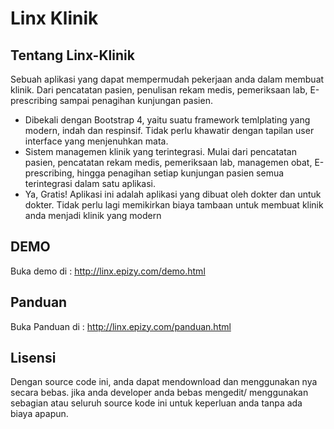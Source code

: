 <p align="center"><h1>Linx Klinik</h1></p>

## Tentang Linx-Klinik

Sebuah aplikasi yang dapat mempermudah pekerjaan anda dalam membuat klinik. Dari pencatatan pasien, penulisan rekam medis, pemeriksaan lab, E-prescribing sampai penagihan kunjungan pasien.

- Dibekali dengan Bootstrap 4, yaitu suatu framework temlplating yang modern, indah dan respinsif. Tidak perlu khawatir dengan tapilan user interface yang menjenuhkan mata.
- Sistem managemen klinik yang terintegrasi. Mulai dari pencatatan pasien, pencatatan rekam medis, pemeriksaan lab, managemen obat, E-prescribing, hingga penagihan setiap kunjungan pasien semua terintegrasi dalam satu aplikasi.
- Ya, Gratis! Aplikasi ini adalah aplikasi yang dibuat oleh dokter dan untuk dokter. Tidak perlu lagi memikirkan biaya tambaan untuk membuat klinik anda menjadi klinik yang modern


## DEMO

Buka demo di : http://linx.epizy.com/demo.html

## Panduan

Buka Panduan di : http://linx.epizy.com/panduan.html

## Lisensi

Dengan source code ini, anda dapat mendownload dan menggunakan nya secara bebas. jika anda developer anda bebas mengedit/ menggunakan sebagian atau seluruh source kode ini untuk keperluan anda tanpa ada biaya apapun.
